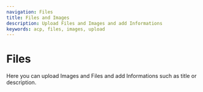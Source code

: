 ```yaml
---
navigation: Files
title: Files and Images
description: Upload Files and Images and add Informations
keywords: acp, files, images, upload
---
```


# Files

Here you can upload Images and Files and add Informations such as title or description.
